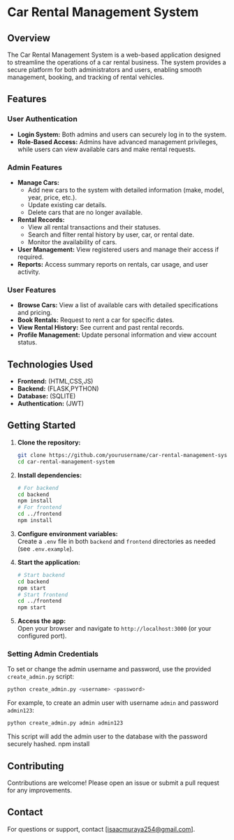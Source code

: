 # Car Rental Management System

## Overview

The Car Rental Management System is a web-based application designed to streamline the operations of a car rental business. The system provides a secure platform for both administrators and users, enabling smooth management, booking, and tracking of rental vehicles. 

## Features

### User Authentication
- **Login System:** Both admins and users can securely log in to the system.
- **Role-Based Access:** Admins have advanced management privileges, while users can view available cars and make rental requests.

### Admin Features
- **Manage Cars:**
  - Add new cars to the system with detailed information (make, model, year, price, etc.).
  - Update existing car details.
  - Delete cars that are no longer available.
- **Rental Records:**
  - View all rental transactions and their statuses.
  - Search and filter rental history by user, car, or rental date.
  - Monitor the availability of cars.
- **User Management:** View registered users and manage their access if required.
- **Reports:** Access summary reports on rentals, car usage, and user activity.

### User Features
- **Browse Cars:** View a list of available cars with detailed specifications and pricing.
- **Book Rentals:** Request to rent a car for specific dates.
- **View Rental History:** See current and past rental records.
- **Profile Management:** Update personal information and view account status.

## Technologies Used
- **Frontend:** (HTML,CSS,JS)
- **Backend:** (FLASK,PYTHON)
- **Database:** (SQLITE)
- **Authentication:** (JWT)

## Getting Started

1. **Clone the repository:**
   ```sh
   git clone https://github.com/yourusername/car-rental-management-system.git
   cd car-rental-management-system
   ```

2. **Install dependencies:**
   ```sh
   # For backend
   cd backend
   npm install
   # For frontend
   cd ../frontend
   npm install
   ```

3. **Configure environment variables:**  
   Create a `.env` file in both `backend` and `frontend` directories as needed (see `.env.example`).

4. **Start the application:**
   ```sh
   # Start backend
   cd backend
   npm start
   # Start frontend
   cd ../frontend
   npm start
   ```

5. **Access the app:**  
   Open your browser and navigate to `http://localhost:3000` (or your configured port).

### Setting Admin Credentials

To set or change the admin username and password, use the provided `create_admin.py` script:

```sh
python create_admin.py <username> <password>
```

For example, to create an admin user with username `admin` and password `admin123`:

```sh
python create_admin.py admin admin123
```

This script will add the admin user to the database with the password securely hashed.
   npm install

## Contributing

Contributions are welcome! Please open an issue or submit a pull request for any improvements.

## Contact

For questions or support, contact [isaacmuraya254@gmail.com].
